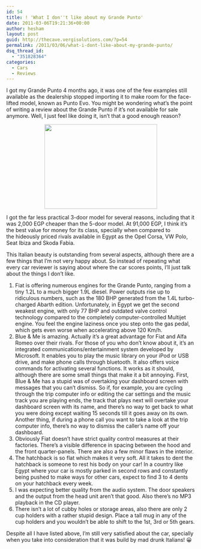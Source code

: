 ```yaml
---
id: 54
title: ! 'What I don''t like about my Grande Punto'
date: 2011-03-06T19:21:36+00:00
author: hesham
layout: post
guid: http://thecave.vergisolutions.com/?p=54
permalink: /2011/03/06/what-i-dont-like-about-my-grande-punto/
dsq_thread_id:
  - "351828364"
categories:
  - Cars
  - Reviews
---
```


I got my Grande Punto 4 months ago, it was one of the few examples still available as the dealership stopped importing it to make room for the face-lifted model, known as Punto Evo. You might be wondering what&#8217;s the point of writing a review about the Grande Punto if it&#8217;s not available for sale anymore. Well, I just feel like doing it, isn&#8217;t that a good enough reason?

<p style="text-align: center;">
<img alt="" src="http://hesh.am/wp-content/uploads/2011/02/2010-09-23-21.08.00-300x225.jpg" width="300" height="225" />
</p>

I got the far less practical 3-door model for several reasons, including that it was 2,000 EGP cheaper than the 5-door model. At 91,000 EGP, I think it&#8217;s the best value for money for its class, specially when compared to the hideously priced rivals available in Egypt as the Opel Corsa, VW Polo, Seat Ibiza and Skoda Fabia.

This Italian beauty is outstanding from several aspects, although there are a few things that I&#8217;m not very happy about. So instead of repeating what every car reviewer is saying about where the car scores points, I&#8217;ll just talk about the things I don&#8217;t like.

  1. Fiat is offering numerous engines for the Grande Punto, ranging from a tiny 1.2L to a much bigger 1.9L diesel. Power outputs rise up to ridiculous numbers, such as the 180 BHP generated from the 1.4L turbo-charged Abarth edition. Unfortunately, in Egypt we get the second weakest engine, with only 77 BHP and outdated valve control technology compared to the completely computer-controlled Multijet engine. You feel the engine laziness once you step onto the gas pedal, which gets even worse when accelerating above 120 Km/h.
  2. Blue & Me is amazing. Actually it&#8217;s a great advantage for Fiat and Alfa Romeo over their rivals. For those of you who don&#8217;t know about it, it&#8217;s an integrated communications/entertainment system developed by Microsoft. It enables you to play the music library on your iPod or USB drive, and make phone calls through bluetooth. It also offers voice commands for activating several functions. It works as it should, although there are some small things that make it a bit annoying. First, Blue & Me has a stupid was of overtaking your dashboard screen with messages that you can&#8217;t dismiss. So if, for example, you are cycling through the trip computer info or editing the car settings and the music track you are playing ends, the track that plays next will overtake your dashboard screen with its name, and there&#8217;s no way to get back to what you were doing except waiting 15 seconds till it goes away on its own. Another thing, if during a phone call you want to take a look at the trip computer info, there&#8217;s no way to dismiss the caller&#8217;s name off your dashboard.
  3. Obviously Fiat doesn&#8217;t have strict quality control measures at their factories. There&#8217;s a visible difference in spacing between the hood and the front quarter-panels. There are also a few minor flaws in the interior.
  4. The hatchback is so flat which makes it very soft. All it takes to dent the hatchback is someone to rest his body on your car! In a country like Egypt where your car is mostly parked in second rows and constantly being pushed to make ways for other cars, expect to find 3 to 4 dents on your hatchback every week.
  5. I was expecting better quality from the audio system. The door speakers and the output from the head unit aren&#8217;t that good. Also there&#8217;s no MP3 playback in the CD player.
  6. There isn&#8217;t a lot of cubby holes or storage areas, also there are only 2 cup holders with a rather stupid design. Place a tall mug in any of the cup holders and you wouldn&#8217;t be able to shift to the 1st, 3rd or 5th gears.

Despite all I have listed above, I&#8217;m still very satisfied about the car, specially when you take into consideration that it was build by mad drunk Italians! 😀